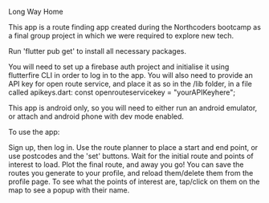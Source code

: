 Long Way Home

This app is a route finding app created during the Northcoders bootcamp as a final group project in which we were required to explore new tech.

Run 'flutter pub get' to install all necessary packages.

You will need to set up a firebase auth project and initialise it using flutterfire CLI in order to log in to the app.
You will also need to provide an API key for open route service, and place it as so in the /lib folder, in a file called apikeys.dart:
const openrouteservicekey = "yourAPIKeyhere";

This app is android only, so you will need to either run an android emulator, or attach and android phone with dev mode enabled.

To use the app:

Sign up, then log in.
Use the route planner to place a start and end point, or use postcodes and the 'set' buttons. Wait for the initial route and points of interest to load. Plot the final route, and away you go!
You can save the routes you generate to your profile, and reload them/delete them from the profile page.
To see what the points of interest are, tap/click on them on the map to see a popup with their name.

